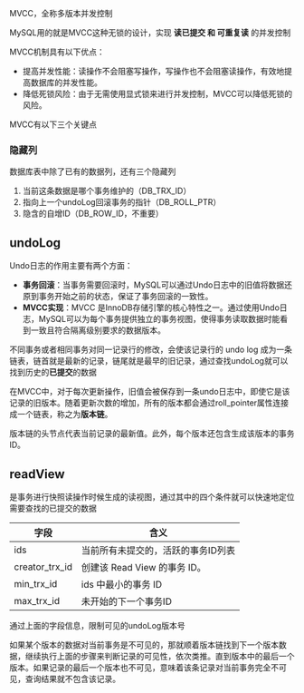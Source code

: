 MVCC，全称多版本并发控制

MySQL用的就是MVCC这种无锁的设计，实现 **读已提交 和 可重复读** 的并发控制

MVCC机制具有以下优点：

- 提高并发性能：读操作不会阻塞写操作，写操作也不会阻塞读操作，有效地提高数据库的并发性能。
- 降低死锁风险：由于无需使用显式锁来进行并发控制，MVCC可以降低死锁的风险。

MVCC有以下三个关键点
### 隐藏列
数据库表中除了已有的数据列，还有三个隐藏列
1. 当前这条数据是哪个事务维护的（DB_TRX_ID）
2. 指向上一个undoLog回滚事务的指针（DB_ROLL_PTR）
3. 隐含的自增ID（DB_ROW_ID，不重要）
## undoLog
Undo日志的作用主要有两个方面：

- **事务回滚**：当事务需要回滚时，MySQL可以通过Undo日志中的旧值将数据还原到事务开始之前的状态，保证了事务回滚的一致性。
- **MVCC实现**：MVCC 是InnoDB存储引擎的核心特性之一。通过使用Undo日志，MySQL可以为每个事务提供独立的事务视图，使得事务读取数据时能看到一致且符合隔离级别要求的数据版本。

不同事务或者相同事务对同一记录行的修改，会使该记录行的 undo log 成为一条链表，链首就是最新的记录，链尾就是最早的旧记录，通过查找undoLog就可以找到历史的**已提交**的数据

在MVCC中，对于每次更新操作，旧值会被保存到一条undo日志中，即使它是该记录的旧版本。随着更新次数的增加，所有的版本都会通过roll_pointer属性连接成一个链表，称之为**版本链**。

版本链的头节点代表当前记录的最新值。此外，每个版本还包含生成该版本的事务ID。
## readView
是事务进行快照读操作时候生成的读视图，通过其中的四个条件就可以快速地定位需要查找的已提交的数据

| 字段             | 含义                    |
| -------------- | --------------------- |
| ids            | 当前所有未提交的，活跃的事务ID列表    |
| creator_trx_id | 创建该 Read View 的事务 ID。 |
| min_trx_id     | ids 中最小的事务 ID         |
| max_trx_id     | 未开始的下一个事务ID           |
通过上面的字段信息，限制可见的undoLog版本号

如果某个版本的数据对当前事务是不可见的，那就顺着版本链找到下一个版本数据，继续执行上面的步骤来判断记录的可见性，依次类推。直到版本中的最后一个版本。如果记录的最后一个版本也不可见，意味着该条记录对当前事务完全不可见，查询结果就不包含该记录。